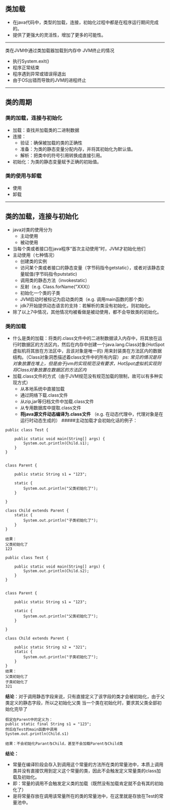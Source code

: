 ## 类加载
* 在java代码中，类型的加载，连接，初始化过程中都是在程序运行期间完成的。
* 提供了更强大的灵活性，增加了更多的可能性。
---
类在JVM中通过类加载器加载到内存中
JVM终止的情况
* 执行System.exit()
* 程序正常结束
* 程序遇到异常或错误得退出
* 由于OS出错而导致的JVM的进程终止
---
## 类的周期
### 类的加载，连接与初始化
* 加载：查找并加载类的二进制数据
* 连接：
    * 验证：确保被加载的类的正确性
    * 准备：为类的静态变量分配内存，并将其初始化为默认值。
    * 解析：把类中的符号引用转换成直接引用。
* 初始化：为类的静态变量赋予正确的初始值。
### 类的使用与卸载
* 使用
* 卸载
---
## 类的加载，连接与初始化
* java对类的使用分为
    * 主动使用
    * 被动使用
* 当每个类或者接口在java程序“首次主动使用”时，JVM才初始化他们
* 主动使用（七种情况）
    * 创建类的实例
    * 访问某个类或者接口的静态变量（字节码指令getstatic），或者对该静态变量赋值(字节码指令putstatic)
    * 调用类的静态方法（invokestatic）
    * 反射（e.g. Class.forName("XXX)）
    * 初始化一个类的子类
    * JVM启动时被标记为启动类的类（e.g. 调用main函数的那个类）
    * jdk7开始提供动态语言的支持：若解析的类没有初始化，则初始化。
* 除了以上7中情况，其他情况均被看做是被动使用，都不会导致类的初始化。
### 类的加载
* 什么是类的加载：将类的.class文件中的二进制数据读入内存中，将其放在运行时数据区的方法区内，然后在内存中创建一个java.lang.Class对象(HotSpot虚拟机将其放在方法区中，且该对象是唯一的)
          用来封装类在方法区内的数据结构。（Class对象洞悉描述着class文件中的所有内容）
          _ps: 常见的情况是将对象放置在堆上，但是由于jvm的实现规范没有要求，HotSpot虚拟机实现则将Class对象放置在数据区的方法区内_
* 加载.class文件的方式（由于JVM规范没有规范加载的限制，故可以有多种实现方式）
    * 从本地系统中直接加载
    * 通过网络下载.class文件
    * 从zip,jar等归档文件中加载.class文件
    * 从专用数据库中提取.class文件
    * **将java源文件动态编译为.class文件** （e.g. 在动态代理中，代理对象是在运行时动态生成的）
#####主动加载才会初始化话的例子：
```
public class Test {

    public static void main(String[] args) {
        System.out.println(Child.s1);
    }
}


class Parent {

    public static String s1 = "123";

    static {
        System.out.println("父类初始化了");
    }

}

class Child extends Parent {
    static {
        System.out.println("子类初始化了");
    }
}

结果：
父类初始化了
123
```
```
public class Test {

    public static void main(String[] args) {
        System.out.println(Child.s2);
    }
}


class Parent {

    public static String s1 = "123";

    static {
        System.out.println("父类初始化了");
    }

}

class Child extends Parent {

    public static String s2 = "321";
    static {
        System.out.println("子类初始化了");
    }
}
结果：
父类初始化了
子类初始化了
321
```
**结论**：对于调用静态字段来说，只有直接定义了该字段的类才会被初始化，由于父类定义的静态字段，所以之初始化父类
         当一个类在初始化时，要求其父类全部初始化完毕了
         
  ```
  假定在Parent中的定义为：
  public static final String s1 = "123";
  然后在Test的main函数中调用
  System.out.println(Child.s1)
  
  结果：不会初始化Parant与Child，甚至不会加载Parent与Child类
  ```
  **结论：**
  * 常量在编译阶段会存入到调用这个常量的方法所在类的常量池中，本质上调用类并没有直接饮用到定义这个常量的类，因此不会触发定义常量类的class加载及初始化。
  * 即：常量的调用不会触发定义类的加载（既然没有加载肯定就不会有其的初始化了）
  * 是将常量存放在调用该常量所在的类的常量池中，在这里就是存放在Test的常量池中。
  
         

    
       
          